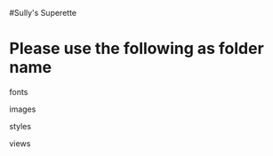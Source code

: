 #Sully's Superette

Please use the following as folder name
========================================

fonts

images

styles

views
